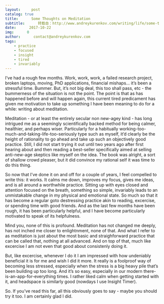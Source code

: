 ```yaml
---
layout:     post
catalog: true
title:      Some Thoughts on Meditation
subtitle:      转载自：http://www.andreykurenkov.com/writing/life/some-thoughts-on-meditation/
date:      2017-10-22
img:      0
author:      contact@andreykurenkov.com
tags:
    - practice
    - focused
    - insight
    - tired
    - invariably
---
```


I’ve had a rough few months. Work, work, work, a failed research project, broken laptops, moving, PhD applications, financial mishaps… it’s been a stressful time. Bummer. But, it’s not big deal, this too shall pass, etc - the bummerness of the situation is not the point. The point is that as has happened before and will happen again, this current tired predicament has given me motivation to take up something I have been meaning to do for a while: writing about meditation.

Meditation - or at least the entirely secular non new-agey kind - has long intrigued me as a seemingly scientifically backed method for being calmer, healthier, and perhaps wiser. Particularly for a habitually working-too-much-and-taking-life-too-seriously type such as myself, it’d clearly be the height of rationality to go ahead and take up such an objectively good practice. Still, I did not start trying it out until two years ago after first hearing about and then reading a best-seller specifically aimed at selling anti-new-age skeptics like myself on the idea. The book was alright, a sort of shallow crowd pleaser, but it did convince my rational self it was time to do this thing.

So now that I’ve done it on and off for a couple of years, I feel compelled to write this: it works. It calms me down, improves my focus, gives me ideas, and is all around a worthwhile practice. Sitting up with eyes closed and attention focused on the breath, something so simple, invariably leads to an unmistakable change in my physical and emotional state. So much so that it has become a regular goto destressing practice akin to reading, excercise, or spending time with good friends. And as the last few months have been rough, it has been particularly helpful, and I have become particularly motivated to speak of its helpfulness.

Mind you, none of this is profound. Meditation has not changed me deeply, has not inched me closer to enlightnment, none of that. And what I refer to as meditation is just about the most basic and straighforward practice that can be called that, nothing at all advanced. And on top of that, much like excercise I am not even that good about consistenly doing it.

But, like excercise, whenever I do it I am impressed with how undeniably beneficial it is for me and wish I did it more. It really is a foolproof way of becoming less stressed, especially when the stress is a big heavy pile that’s been building up too long. And it’s so easy, especially in our modern there-is-an-app-for-everything times. I rather liked calm when getting started with it, and headspace is similarly good (nowdays I use Insight Timer).

So. If you’ve read this far, all this obviously goes to say - maybe you should try it too. I am certainly glad I did.
